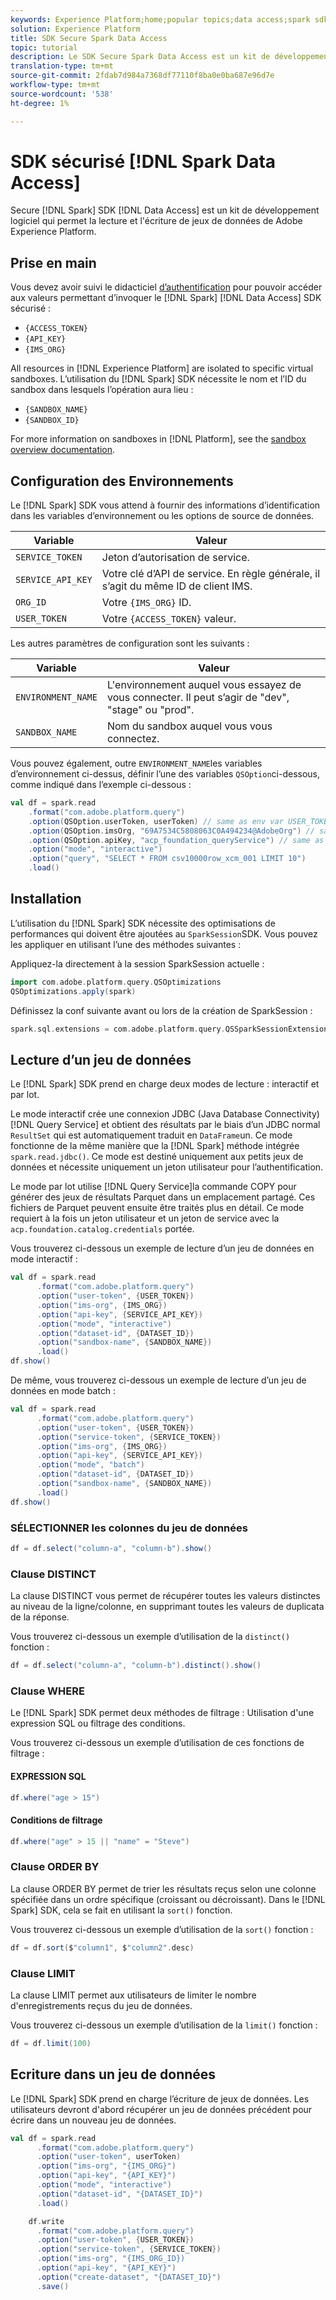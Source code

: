 ```yaml
---
keywords: Experience Platform;home;popular topics;data access;spark sdk;data access api
solution: Experience Platform
title: SDK Secure Spark Data Access
topic: tutorial
description: Le SDK Secure Spark Data Access est un kit de développement logiciel qui permet de lire et d'écrire des jeux de données de Adobe Experience Platform.
translation-type: tm+mt
source-git-commit: 2fdab7d984a7368df77110f8ba0e0ba687e96d7e
workflow-type: tm+mt
source-wordcount: '538'
ht-degree: 1%

---
```



# SDK sécurisé [!DNL Spark Data Access]

Secure [!DNL Spark] SDK [!DNL Data Access] est un kit de développement logiciel qui permet la lecture et l&#39;écriture de jeux de données de Adobe Experience Platform.

## Prise en main

Vous devez avoir suivi le didacticiel [d’authentification](../../tutorials/authentication.md) pour pouvoir accéder aux valeurs permettant d’invoquer le [!DNL Spark] [!DNL Data Access] SDK sécurisé :

- `{ACCESS_TOKEN}`
- `{API_KEY}`
- `{IMS_ORG}`

All resources in [!DNL Experience Platform] are isolated to specific virtual sandboxes. L’utilisation du [!DNL Spark] SDK nécessite le nom et l’ID du sandbox dans lesquels l’opération aura lieu :

- `{SANDBOX_NAME}`
- `{SANDBOX_ID}`

For more information on sandboxes in [!DNL Platform], see the [sandbox overview documentation](../../sandboxes/home.md).

## Configuration des Environnements

Le [!DNL Spark] SDK vous attend à fournir des informations d’identification dans les variables d’environnement ou les options de source de données.

| Variable | Valeur |
| -------- | ----- | 
| `SERVICE_TOKEN` | Jeton d’autorisation de service. |
| `SERVICE_API_KEY` | Votre clé d’API de service. En règle générale, il s’agit du même ID de client IMS. |
| `ORG_ID` | Votre `{IMS_ORG}` ID. |
| `USER_TOKEN` | Votre `{ACCESS_TOKEN}` valeur. |

Les autres paramètres de configuration sont les suivants :

| Variable | Valeur |
| -------- | ----- |
| `ENVIRONMENT_NAME` | L&#39;environnement auquel vous essayez de vous connecter. Il peut s’agir de &quot;dev&quot;, &quot;stage&quot; ou &quot;prod&quot;. |
| `SANDBOX_NAME` | Nom du sandbox auquel vous vous connectez. |

Vous pouvez également, outre `ENVIRONMENT_NAME`les variables d’environnement ci-dessus, définir l’une des variables `QSOption`ci-dessous, comme indiqué dans l’exemple ci-dessous :

```scala
val df = spark.read
    .format("com.adobe.platform.query")
    .option(QSOption.userToken, userToken) // same as env var USER_TOKEN
    .option(QSOption.imsOrg, "69A7534C5808063C0A494234@AdobeOrg") // same as env var ORG_ID
    .option(QSOption.apiKey, "acp_foundation_queryService") // same as env var SERVICE_API_KEY
    .option("mode", "interactive")
    .option("query", "SELECT * FROM csv10000row_xcm_001 LIMIT 10")
    .load()
```

## Installation

L’utilisation du [!DNL Spark] SDK nécessite des optimisations de performances qui doivent être ajoutées au `SparkSession`SDK. Vous pouvez les appliquer en utilisant l’une des méthodes suivantes :

Appliquez-la directement à la session SparkSession actuelle :

```scala
import com.adobe.platform.query.QSOptimizations
QSOptimizations.apply(spark)
```

Définissez la conf suivante avant ou lors de la création de SparkSession :

```scala
spark.sql.extensions = com.adobe.platform.query.QSSparkSessionExtensions
```

## Lecture d’un jeu de données

Le [!DNL Spark] SDK prend en charge deux modes de lecture : interactif et par lot.

Le mode interactif crée une connexion JDBC (Java Database Connectivity) [!DNL Query Service] et obtient des résultats par le biais d’un JDBC normal `ResultSet` qui est automatiquement traduit en `DataFrame`un. Ce mode fonctionne de la même manière que la [!DNL Spark] méthode intégrée `spark.read.jdbc()`. Ce mode est destiné uniquement aux petits jeux de données et nécessite uniquement un jeton utilisateur pour l’authentification.

Le mode par lot utilise [!DNL Query Service]la commande COPY pour générer des jeux de résultats Parquet dans un emplacement partagé. Ces fichiers de Parquet peuvent ensuite être traités plus en détail. Ce mode requiert à la fois un jeton utilisateur et un jeton de service avec la `acp.foundation.catalog.credentials` portée.

Vous trouverez ci-dessous un exemple de lecture d’un jeu de données en mode interactif :

```scala
val df = spark.read
      .format("com.adobe.platform.query")
      .option("user-token", {USER_TOKEN})
      .option("ims-org", {IMS_ORG})
      .option("api-key", {SERVICE_API_KEY})
      .option("mode", "interactive")
      .option("dataset-id", {DATASET_ID})
      .option("sandbox-name", {SANDBOX_NAME})
      .load()
df.show()
```

De même, vous trouverez ci-dessous un exemple de lecture d’un jeu de données en mode batch :

```scala
val df = spark.read
      .format("com.adobe.platform.query")
      .option("user-token", {USER_TOKEN})
      .option("service-token", {SERVICE_TOKEN})
      .option("ims-org", {IMS_ORG})
      .option("api-key", {SERVICE_API_KEY})
      .option("mode", "batch")
      .option("dataset-id", {DATASET_ID})
      .option("sandbox-name", {SANDBOX_NAME})
      .load()
df.show()
```

### SÉLECTIONNER les colonnes du jeu de données

```scala
df = df.select("column-a", "column-b").show()
```

### Clause DISTINCT

La clause DISTINCT vous permet de récupérer toutes les valeurs distinctes au niveau de la ligne/colonne, en supprimant toutes les valeurs de duplicata de la réponse.

Vous trouverez ci-dessous un exemple d’utilisation de la `distinct()` fonction :

```scala
df = df.select("column-a", "column-b").distinct().show()
```

### Clause WHERE

Le [!DNL Spark] SDK permet deux méthodes de filtrage : Utilisation d&#39;une expression SQL ou filtrage des conditions.

Vous trouverez ci-dessous un exemple d’utilisation de ces fonctions de filtrage :

#### EXPRESSION SQL

```scala
df.where("age > 15")
```

#### Conditions de filtrage

```scala
df.where("age" > 15 || "name" = "Steve")
```

### Clause ORDER BY

La clause ORDER BY permet de trier les résultats reçus selon une colonne spécifiée dans un ordre spécifique (croissant ou décroissant). Dans le [!DNL Spark] SDK, cela se fait en utilisant la `sort()` fonction.

Vous trouverez ci-dessous un exemple d’utilisation de la `sort()` fonction :

```scala
df = df.sort($"column1", $"column2".desc)
```

### Clause LIMIT

La clause LIMIT permet aux utilisateurs de limiter le nombre d&#39;enregistrements reçus du jeu de données.

Vous trouverez ci-dessous un exemple d’utilisation de la `limit()` fonction :

```scala
df = df.limit(100)
```

## Ecriture dans un jeu de données

Le [!DNL Spark] SDK prend en charge l’écriture de jeux de données. Les utilisateurs devront d&#39;abord récupérer un jeu de données précédent pour écrire dans un nouveau jeu de données.

```scala
val df = spark.read
      .format("com.adobe.platform.query")
      .option("user-token", userToken)
      .option("ims-org", "{IMS_ORG}")
      .option("api-key", "{API_KEY}")
      .option("mode", "interactive")
      .option("dataset-id", "{DATASET_ID}")
      .load()

    df.write
      .format("com.adobe.platform.query")
      .option("user-token", {USER_TOKEN})
      .option("service-token", {SERVICE_TOKEN})
      .option("ims-org", "{IMS_ORG_ID})
      .option("api-key", "{API_KEY}")
      .option("create-dataset", "{DATASET_ID}")
      .save()
```
